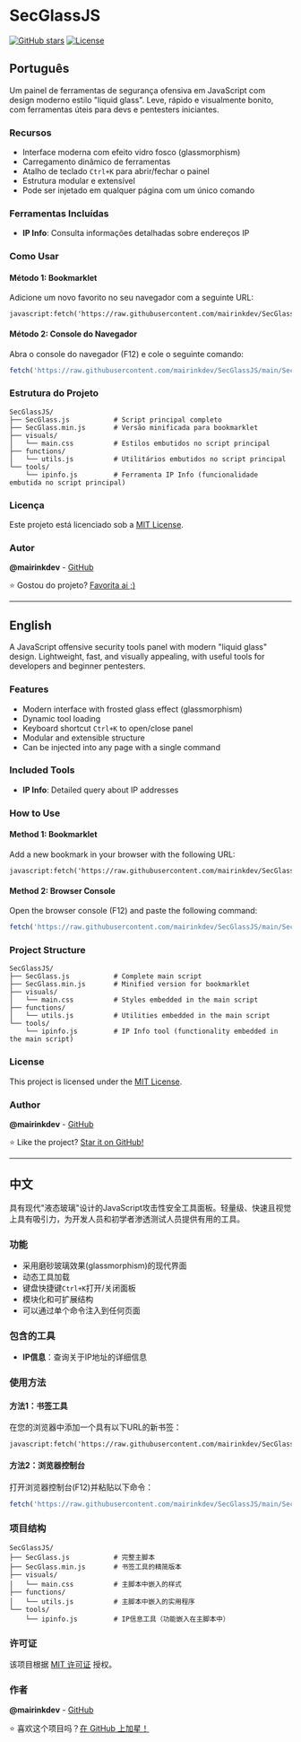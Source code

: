 # SecGlassJS

[![GitHub stars](https://img.shields.io/github/stars/mairinkdev/SecGlassJS?style=for-the-badge)](https://github.com/mairinkdev/SecGlassJS/stargazers)
[![License](https://img.shields.io/github/license/mairinkdev/SecGlassJS?style=for-the-badge)](https://github.com/mairinkdev/SecGlassJS/blob/main/LICENSE)

## Português

Um painel de ferramentas de segurança ofensiva em JavaScript com design moderno estilo "liquid glass". Leve, rápido e visualmente bonito, com ferramentas úteis para devs e pentesters iniciantes.

### Recursos

- Interface moderna com efeito vidro fosco (glassmorphism)
- Carregamento dinâmico de ferramentas
- Atalho de teclado `Ctrl+K` para abrir/fechar o painel
- Estrutura modular e extensível
- Pode ser injetado em qualquer página com um único comando

### Ferramentas Incluídas

- **IP Info**: Consulta informações detalhadas sobre endereços IP

### Como Usar

#### Método 1: Bookmarklet

Adicione um novo favorito no seu navegador com a seguinte URL:

```
javascript:fetch('https://raw.githubusercontent.com/mairinkdev/SecGlassJS/main/SecGlass.min.js').then(r=>r.text()).then(eval);
```

#### Método 2: Console do Navegador

Abra o console do navegador (F12) e cole o seguinte comando:

```javascript
fetch('https://raw.githubusercontent.com/mairinkdev/SecGlassJS/main/SecGlass.min.js').then(r=>r.text()).then(eval);
```

### Estrutura do Projeto

```
SecGlassJS/
├── SecGlass.js           # Script principal completo
├── SecGlass.min.js       # Versão minificada para bookmarklet
├── visuals/
│   └── main.css          # Estilos embutidos no script principal
├── functions/
│   └── utils.js          # Utilitários embutidos no script principal
└── tools/
    └── ipinfo.js         # Ferramenta IP Info (funcionalidade embutida no script principal)
```

### Licença

Este projeto está licenciado sob a [MIT License](LICENSE).

### Autor

**@mairinkdev** - [GitHub](https://github.com/mairinkdev)

⭐ Gostou do projeto? [Favorita ai ;)](https://github.com/mairinkdev/SecGlassJS)

---

## English

A JavaScript offensive security tools panel with modern "liquid glass" design. Lightweight, fast, and visually appealing, with useful tools for developers and beginner pentesters.

### Features

- Modern interface with frosted glass effect (glassmorphism)
- Dynamic tool loading
- Keyboard shortcut `Ctrl+K` to open/close panel
- Modular and extensible structure
- Can be injected into any page with a single command

### Included Tools

- **IP Info**: Detailed query about IP addresses

### How to Use

#### Method 1: Bookmarklet

Add a new bookmark in your browser with the following URL:

```
javascript:fetch('https://raw.githubusercontent.com/mairinkdev/SecGlassJS/main/SecGlass.min.js').then(r=>r.text()).then(eval);
```

#### Method 2: Browser Console

Open the browser console (F12) and paste the following command:

```javascript
fetch('https://raw.githubusercontent.com/mairinkdev/SecGlassJS/main/SecGlass.min.js').then(r=>r.text()).then(eval);
```

### Project Structure

```
SecGlassJS/
├── SecGlass.js           # Complete main script
├── SecGlass.min.js       # Minified version for bookmarklet
├── visuals/
│   └── main.css          # Styles embedded in the main script
├── functions/
│   └── utils.js          # Utilities embedded in the main script
└── tools/
    └── ipinfo.js         # IP Info tool (functionality embedded in the main script)
```

### License

This project is licensed under the [MIT License](LICENSE).

### Author

**@mairinkdev** - [GitHub](https://github.com/mairinkdev)

⭐ Like the project? [Star it on GitHub!](https://github.com/mairinkdev/SecGlassJS)

---

## 中文

具有现代"液态玻璃"设计的JavaScript攻击性安全工具面板。轻量级、快速且视觉上具有吸引力，为开发人员和初学者渗透测试人员提供有用的工具。

### 功能

- 采用磨砂玻璃效果(glassmorphism)的现代界面
- 动态工具加载
- 键盘快捷键`Ctrl+K`打开/关闭面板
- 模块化和可扩展结构
- 可以通过单个命令注入到任何页面

### 包含的工具

- **IP信息**：查询关于IP地址的详细信息

### 使用方法

#### 方法1：书签工具

在您的浏览器中添加一个具有以下URL的新书签：

```
javascript:fetch('https://raw.githubusercontent.com/mairinkdev/SecGlassJS/main/SecGlass.min.js').then(r=>r.text()).then(eval);
```

#### 方法2：浏览器控制台

打开浏览器控制台(F12)并粘贴以下命令：

```javascript
fetch('https://raw.githubusercontent.com/mairinkdev/SecGlassJS/main/SecGlass.min.js').then(r=>r.text()).then(eval);
```

### 项目结构

```
SecGlassJS/
├── SecGlass.js           # 完整主脚本
├── SecGlass.min.js       # 书签工具的精简版本
├── visuals/
│   └── main.css          # 主脚本中嵌入的样式
├── functions/
│   └── utils.js          # 主脚本中嵌入的实用程序
└── tools/
    └── ipinfo.js         # IP信息工具（功能嵌入在主脚本中）
```

### 许可证

该项目根据 [MIT 许可证](LICENSE) 授权。

### 作者

**@mairinkdev** - [GitHub](https://github.com/mairinkdev)

⭐ 喜欢这个项目吗？[在 GitHub 上加星！](https://github.com/mairinkdev/SecGlassJS)
